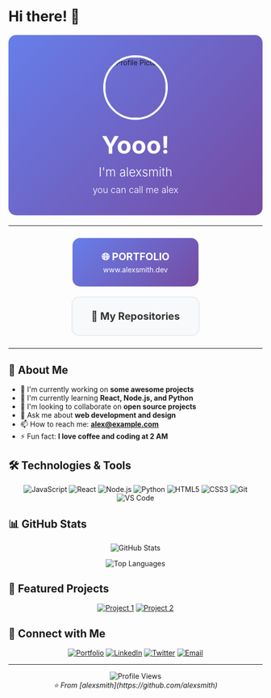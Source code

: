 # Hi there! 👋

<div align="center">
  
<!-- Header Section with Gradient Background -->
<div style="background: linear-gradient(135deg, #667eea 0%, #764ba2 100%); padding: 40px; border-radius: 15px; margin: 20px 0;">
  <img src="https://github.com/yourusername.png" alt="Profile Picture" width="120" style="border-radius: 50%; border: 4px solid white; margin-bottom: 20px;">
  
  <h1 style="color: white; font-size: 48px; margin: 0; font-weight: bold;">Yooo!</h1>
  <h2 style="color: white; font-size: 24px; margin: 10px 0; font-weight: 300;">I'm alexsmith</h2>
  <h3 style="color: white; font-size: 18px; margin: 0; font-weight: 300;">you can call me alex</h3>
</div>

</div>

---

<div align="center">

<!-- Portfolio Section -->
<a href="https://www.alexsmith.dev" target="_blank">
  <div style="background: linear-gradient(135deg, #667eea 0%, #764ba2 100%); padding: 25px; border-radius: 15px; margin: 10px; display: inline-block; min-width: 200px;">
    <h3 style="color: white; margin: 0; font-size: 20px;">🌐 PORTFOLIO</h3>
    <p style="color: white; margin: 5px 0 0 0; font-size: 14px;">www.alexsmith.dev</p>
  </div>
</a>

<!-- Repositories Section -->
<a href="https://github.com/alexsmith?tab=repositories" target="_blank">
  <div style="background: #f8f9fa; padding: 25px; border-radius: 15px; margin: 10px; display: inline-block; min-width: 200px; border: 2px solid #e9ecef;">
    <h3 style="color: #333; margin: 0; font-size: 20px;">📁 My Repositories</h3>
  </div>
</a>

</div>

---

## 🚀 About Me

- 🔭 I'm currently working on **some awesome projects**
- 🌱 I'm currently learning **React, Node.js, and Python**
- 👯 I'm looking to collaborate on **open source projects**
- 💬 Ask me about **web development and design**
- 📫 How to reach me: **alex@example.com**
- ⚡ Fun fact: **I love coffee and coding at 2 AM**

## 🛠️ Technologies & Tools

<div align="center">

![JavaScript](https://img.shields.io/badge/-JavaScript-F7DF1E?style=flat-square&logo=javascript&logoColor=black)
![React](https://img.shields.io/badge/-React-61DAFB?style=flat-square&logo=react&logoColor=black)
![Node.js](https://img.shields.io/badge/-Node.js-339933?style=flat-square&logo=node.js&logoColor=white)
![Python](https://img.shields.io/badge/-Python-3776AB?style=flat-square&logo=python&logoColor=white)
![HTML5](https://img.shields.io/badge/-HTML5-E34F26?style=flat-square&logo=html5&logoColor=white)
![CSS3](https://img.shields.io/badge/-CSS3-1572B6?style=flat-square&logo=css3&logoColor=white)
![Git](https://img.shields.io/badge/-Git-F05032?style=flat-square&logo=git&logoColor=white)
![VS Code](https://img.shields.io/badge/-VS%20Code-007ACC?style=flat-square&logo=visual-studio-code&logoColor=white)

</div>

## 📊 GitHub Stats

<div align="center">

![GitHub Stats](https://github-readme-stats.vercel.app/api?username=alexsmith&show_icons=true&theme=radical&hide_border=true)

![Top Languages](https://github-readme-stats.vercel.app/api/top-langs/?username=alexsmith&layout=compact&theme=radical&hide_border=true)

</div>

## 🎯 Featured Projects

<div align="center">

[![Project 1](https://github-readme-stats.vercel.app/api/pin/?username=alexsmith&repo=awesome-project&theme=radical&hide_border=true)](https://github.com/alexsmith/awesome-project)
[![Project 2](https://github-readme-stats.vercel.app/api/pin/?username=alexsmith&repo=cool-app&theme=radical&hide_border=true)](https://github.com/alexsmith/cool-app)

</div>

## 🌟 Connect with Me

<div align="center">

[![Portfolio](https://img.shields.io/badge/Portfolio-667eea?style=for-the-badge&logo=google-chrome&logoColor=white)](https://www.alexsmith.dev)
[![LinkedIn](https://img.shields.io/badge/LinkedIn-0077B5?style=for-the-badge&logo=linkedin&logoColor=white)](https://linkedin.com/in/alexsmith)
[![Twitter](https://img.shields.io/badge/Twitter-1DA1F2?style=for-the-badge&logo=twitter&logoColor=white)](https://twitter.com/alexsmith)
[![Email](https://img.shields.io/badge/Email-D14836?style=for-the-badge&logo=gmail&logoColor=white)](mailto:alex@example.com)

</div>

---

<div align="center">
  <img src="https://komarev.com/ghpvc/?username=alexsmith&color=blueviolet&style=flat-square&label=Profile+Views" alt="Profile Views">
</div>

<div align="center">
  <i>⭐️ From [alexsmith](https://github.com/alexsmith)</i>
</div>
